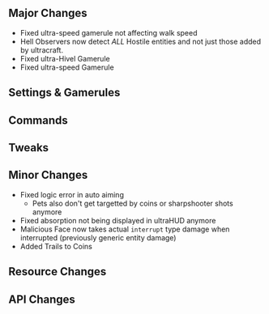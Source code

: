 ## Major Changes
- Fixed ultra-speed gamerule not affecting walk speed
- Hell Observers now detect *ALL* Hostile entities and not just those added by ultracraft.
- Fixed ultra-Hivel Gamerule
- Fixed ultra-speed Gamerule
## Settings & Gamerules
## Commands
## Tweaks
## Minor Changes
- Fixed logic error in auto aiming
  - Pets also don't get targetted by coins or sharpshooter shots anymore
- Fixed absorption not being displayed in ultraHUD anymore
- Malicious Face now takes actual `interrupt` type damage when interrupted (previously generic entity damage)
- Added Trails to Coins
## Resource Changes
## API Changes
